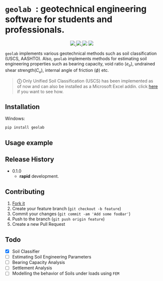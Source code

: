 # `geolab `: geotechnical engineering software for students and professionals.

<p align="center">
    <a href="https://pypi.org/user/Pato546/">
        <img src="https://img.shields.io/badge/PyPi-Pato546-blue?style=flat-square&logo=pypi&logoColor=white">
    </a>
    <a href="#">
        <img src="https://img.shields.io/pypi/l/geolab?style=flat-square">
    </a>
    <a>
        <img src="https://img.shields.io/pypi/dm/geolab?style=flat-square">
    </a>
    <a>
        <img src="https://img.shields.io/github/repo-size/patrickboateng/geolab?style=flat-square">
    </a>
</p>

`geolab` implements various geotechnical methods such as soil classification (USCS, AASHTO). Also, `geolab` implements methods for estimating soil engineering properties such as bearing capacity, void ratio ($e_o$), undrained shear strength($C_u$), internal angle of friction ($\phi$) etc.

> **&#9432;** Only Unified Soil Classification (USCS) has been implemented as of now and can also be installed as a Microsoft Excel addin. click [here](./src/geolab/soil_classifier/README.md#installation) if you want to see how.

## Installation

Windows:

```sh
pip install geolab
```

## Usage example

<!-- ```py
from geolab.soil_classifier import USCS

# element in data should be arranged as follows
# liquid limit, plastic limit, plasticity index, fines, sand, gravel
data = [34.1, 21.1, 13, 47.88, 37.84, 14.28]
clf = USCS(data)

print(clf)
```

```sh
 'SC'
``` -->

<!-- ## Development setup

Describe how to install all development dependencies and how to run an automated test-suite of some kind. Potentially do this for multiple platforms.

```sh
make install
npm test
``` -->

## Release History

- 0.1.0
  - **rapid** development.

## Contributing

1. [Fork it](https://github.com/patrickboateng/geolab/fork)
2. Create your feature branch (`git checkout -b feature`)
3. Commit your changes (`git commit -am 'Add some fooBar'`)
4. Push to the branch (`git push origin feature`)
5. Create a new Pull Request

## Todo

- [x] Soil Classifier
- [ ] Estimating Soil Engineering Parameters
- [ ] Bearing Capacity Analysis
- [ ] Settlement Analysis
- [ ] Modelling the behavior of Soils under loads using `FEM`
